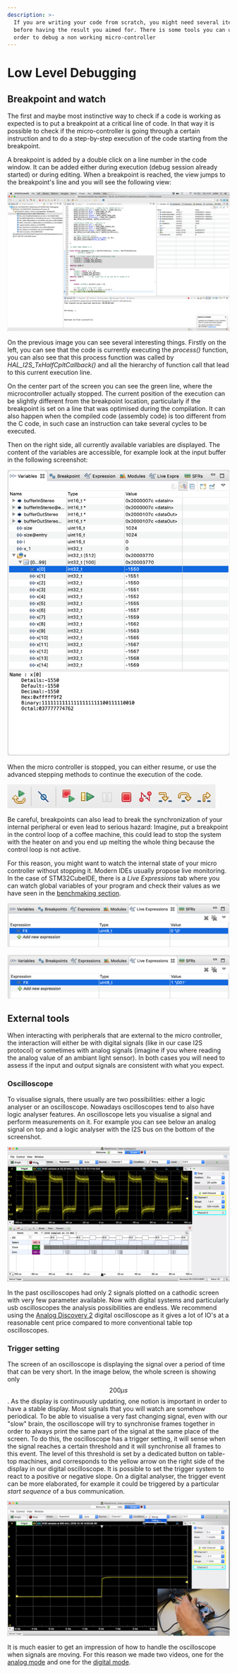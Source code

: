 ```yaml
---
description: >-
  If you are writing your code from scratch, you might need several iteration
  before having the result you aimed for. There is some tools you can use in
  order to debug a non working micro-controller
---
```


# Low Level Debugging

## Breakpoint and watch

The first and maybe most instinctive way to check if a code is working as expected is to put a breakpoint at a critical line of code. In that way it is possible to check if the micro-controller is going through a certain instruction and to do a step-by-step execution of the code starting from the breakpoint.

A breakpoint is added by a double click on a line number in the code window. It can be added either during execution \(debug session already started\) or during editing. When a breakpoint is reached, the view jumps to the breakpoint's line and you will see the following view:

![Figure: Program execution stopped at a breakpoint on line 480 of main.c](../.gitbook/assets/screenshot-2019-11-21-at-11.27.25.png)

On the previous image you can see several interesting things. Firstly on the left, you can see that the code is currently executing the _process\(\)_ function, you can also see that this process function was called by _HAL\_I2S\_TxHalfCpltCallback\(\)_ and all the hierarchy of function call that lead to this current execution line.

On the center part of the screen you can see the green line, where the microcontroller actually stopped. The current position of the execution can be slightly different from the breakpoint location, particularly if the breakpoint is set on a line that was optimised during the compilation. It can also happen when the compiled code \(assembly code\) is too different from the C code, in such case an instruction can take several cycles to be executed.

Then on the right side, all currently available variables are displayed. The content of the variables are accessible, for example look at the input buffer in the following screenshot:

![Figure: Exploring the content of variables while stopped at a breakpoint](../.gitbook/assets/screenshot-2019-11-21-at-11.32.59.png)

When the micro controller is stopped, you can either resume, or use the advanced stepping methods to continue the execution of the code.

![Common debug instruction to manage code execution during debug](../.gitbook/assets/screenshot-2019-11-21-at-11.35.45%20%281%29.png)

Be careful, breakpoints can also lead to break the synchronization of your internal peripheral or even lead to serious hazard: Imagine, put a breakpoint in the control loop of a coffee machine, this could lead to stop the system with the heater on and you end up melting the whole thing because the control loop is not active.

For this reason, you might want to watch the internal state of your micro controller without stopping it. Modern IDEs usually propose live monitoring. In the case of STM32CubeIDE, there is a _Live Expressions_ tab where you can watch global variables of your program and check their values as we have seen in the [benchmaking section](benchmarking.md#benchmarking-live).



![](../.gitbook/assets/screenshot-2019-11-21-at-11.48.15.png)

![Figure: Look at the value of your variables, here the state is changed by pressing a hardware button](../.gitbook/assets/screenshot-2019-11-21-at-11.48.28.png)

## External tools

When interacting with peripherals that are external to the micro controller, the interaction will either be with digital signals \(like in our case I2S protocol\) or sometimes with analog signals \(imagine if you where reading the analog value of an ambiant light sensor\). In both cases you will need to assess if the input and output signals are consistent with what you expect. 

### Oscilloscope

To visualise signals, there usually are two possibilities: either a logic analyser or an oscilloscope. Nowadays oscilloscopes tend to also have logic analyser features. An oscilloscope lets you visualise a signal and perform measurements on it. For example you can see below an analog signal on top and a logic analyser with the I2S bus on the bottom of the screenshot.

![Figure: View of an analog and 3 digital signal using a digital oscilloscope.](../.gitbook/assets/screenshot-2019-11-21-at-14.01.30.png)

In the past oscilloscopes had only 2 signals plotted on a cathodic screen with very few parameter available. Now with digital systems and particularly usb oscilloscopes the analysis possibilities are endless. We recommend using the [Analog Discovery 2](https://analogdiscovery.com/) digital oscilloscope as it gives a lot of IO's at a reasonable cent price compared to more conventional table top oscilloscopes.

### Trigger setting

The screen of an oscilloscope is displaying the signal over a period of time that can be very short. In the image below, the whole screen is showing only $$200\mu s$$. As the display is continuously updating, one notion is important in order to have a stable display. Most signals that you will watch are somehow periodical. To be able to visualise a very fast changing signal, even with our "slow" brain, the oscilloscope will try to synchronise frames together in order to always print the same part of the signal at the same place of the screen. To do this, the oscilloscope has a trigger setting, it will sense when the signal reaches a certain threshold and it will synchronise all frames to this event. The level of this threshold is set by a dedicated button on table-top machines, and corresponds to the yellow arrow on the right side of the display in our digital oscilloscope. It is possible to set the trigger system to react to a positive or negative slope. On a digital analyser, the trigger event can be more elaborated, for example it could be triggered by a particular _start sequence_ of a bus communication.

![Figure: Measuring actual signal with an analog oscilloscope](../.gitbook/assets/screenshot-2019-11-21-at-14.17.39.png)

It is much easier to get an impression of how to handle the oscilloscope when signals are moving. For this reason we made two videos, one for the [analog mode](https://www.coursera.org/learn/dsp4/lecture/uwujp/oscilloscope-overview-analog-mode) and one for the [digital mode](https://www.coursera.org/learn/dsp4/lecture/rpZrw/oscilloscope-overview-digital-mode). 

